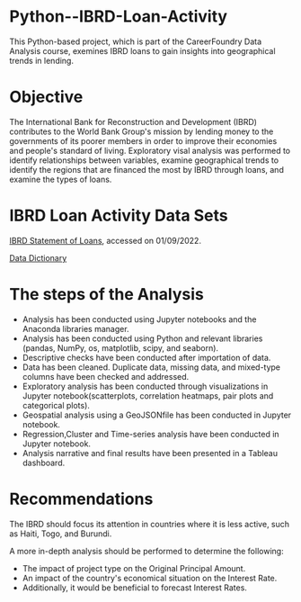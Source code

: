 # Python--IBRD-Loan-Activity
This Python-based project, which is part of the CareerFoundry Data Analysis course, exemines IBRD loans to gain insights into geographical trends in lending.
# Objective
The International Bank for Reconstruction and Development (IBRD) contributes to the World Bank Group's mission by lending money to the governments of its poorer members in order to improve their economies and people's standard of living.
Exploratory visal analysis was performed to identify relationships between variables, examine geographical trends to identify the regions that are financed the most by IBRD through loans, and examine the types of loans.

# IBRD Loan Activity Data Sets

[IBRD Statement of Loans](https://finances.worldbank.org/Loans-and-Credits/IBRD-Statement-of-Loans-Latest-Available-Snapshot/sfv5-tf7p), accessed on 01/09/2022.

[Data Dictionary](https://finances.worldbank.org/api/assets/F90CF55E-6394-42B4-A7CB-C619A386C736?download=true)

# The steps of the Analysis
- Analysis has been conducted using Jupyter notebooks and the Anaconda libraries manager.
- Analysis has been conducted using Python and relevant libraries (pandas, NumPy, os, matplotlib, scipy, and seaborn).
- Descriptive checks have been conducted after importation of data.
- Data has been cleaned. Duplicate data, missing data, and mixed-type columns have been checked and addressed.
- Exploratory analysis has been conducted through visualizations in Jupyter notebook(scatterplots, correlation heatmaps, pair plots and categorical plots).
- Geospatial analysis using a GeoJSONfile has been conducted in Jupyter notebook.
- Regression,Cluster  and Time-series analysis have been conducted in Jupyter notebook.
- Analysis narrative and final results have been presented in a Tableau dashboard. 

# Recommendations 
The IBRD should focus its attention in countries where it is less active, such as Haiti, Togo, and Burundi.

A more in-depth analysis should be performed to determine the following:
- The impact of project type on the Original Principal Amount.
- An impact of the country's economical situation on the Interest Rate.
- Additionally, it would be beneficial to forecast Interest Rates.

